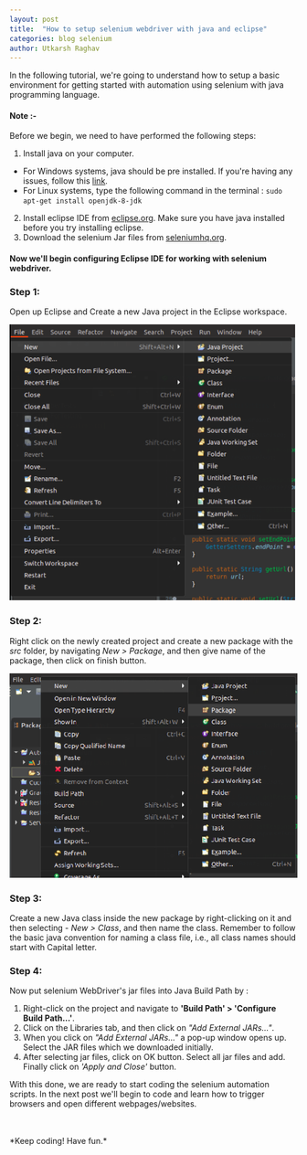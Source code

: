 ```yaml
---
layout: post
title:  "How to setup selenium webdriver with java and eclipse"
categories: blog selenium
author: Utkarsh Raghav
---
```

In the following tutorial, we're going to understand how to setup a basic environment for getting started with automation using selenium with java programming language.

#### Note :-<br>
Before we begin, we need to have performed the following steps:

1. Install java on your computer.
- For Windows systems, java should be pre installed.
If you're having any issues, follow this [link](https://www.java.com/en/download/faq/win10_faq.xml).
- For Linux systems, type the following command in the terminal :
`sudo apt-get install openjdk-8-jdk`
2. Install eclipse IDE from [eclipse.org](https://www.eclipse.org/downloads/). Make sure you have java installed before you try installing eclipse.
3. Download the selenium Jar files from [seleniumhq.org](https://www.seleniumhq.org/download/).

#### Now we'll begin configuring Eclipse IDE for working with selenium webdriver.

### Step 1:
Open up Eclipse and Create a new Java project in the Eclipse workspace.
<br/>

<img id="eclipse-create-project" src="/assets/images/selenium/eclipse-create-project.png" alt="eclipse-project" style="width: 500px;">

### Step 2:
Right click on the newly created project and create a new package with the *src* folder, by navigating
*New > Package*, and then give name of the package, then click on finish button.

<img id="eclipse-create-project" src="/assets/images/selenium/eclipse-create-package.png" alt="eclipse-project" style="width: 550px;">

### Step 3:
Create a new Java class inside the new package by right-clicking on it and then selecting -
*New > Class*, and then name the class. Remember to follow the basic java convention for naming a class file, i.e., all class names should start with Capital letter.

### Step 4:
Now put selenium WebDriver's jar files into Java Build Path by :
1. Right-click on the project and navigate to **'Build Path' > 'Configure Build Path...'**.
2. Click on the Libraries tab, and then click on *"Add External JARs..."*.
3. When you click on *"Add External JARs..."* a pop-up window opens up. Select the JAR files which we downloaded initially.
4. After selecting jar files, click on OK button. Select all jar files and add. Finally click on *'Apply and Close'* button.

With this done, we are ready to start coding the selenium automation scripts. In the next post we'll begin to code and learn how to trigger browsers and open different webpages/websites.


<br/>
<br/>
*Keep coding! Have fun.*
